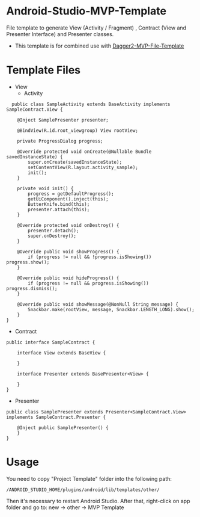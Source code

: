 # Android-Studio-MVP-Template
File template to generate View (Activity / Fragment) , Contract (View and Presenter Interface) and Presenter classes.

* This template is for combined use with [Dagger2-MVP-File-Template](https://github.com/lucasmodesto/Android-Studio-Dagger-2-File-Template)

# Template Files
- View
  - Activity
  
```
  public class SampleActivity extends BaseActivity implements SampleContract.View {

    @Inject SamplePresenter presenter;

    @BindView(R.id.root_viewgroup) View rootView;

    private ProgressDialog progress;

    @Override protected void onCreate(@Nullable Bundle savedInstanceState) {
        super.onCreate(savedInstanceState);
        setContentView(R.layout.activity_sample);
        init();
    }

    private void init() {
        progress = getDefaultProgress();
        getUiComponent().inject(this);
        ButterKnife.bind(this);
        presenter.attach(this);
    }

    @Override protected void onDestroy() {
        presenter.detach();
        super.onDestroy();
    }

    @Override public void showProgress() {
        if (progress != null && !progress.isShowing()) progress.show();
    }

    @Override public void hideProgress() {
        if (progress != null && progress.isShowing()) progress.dismiss();
    }

    @Override public void showMessage(@NonNull String message) {
        Snackbar.make(rootView, message, Snackbar.LENGTH_LONG).show();
    }
}

```

- Contract

```
public interface SampleContract {

    interface View extends BaseView {

    }

    interface Presenter extends BasePresenter<View> {

    }
}
```

- Presenter

```
public class SamplePresenter extends Presenter<SampleContract.View> implements SampleContract.Presenter {

    @Inject public SamplePresenter() {
    }
}

```
# Usage 
You need to copy "Project Template" folder into the following path:

```
/ANDROID_STUDIO_HOME/plugins/android/lib/templates/other/
```

Then it's necessary to restart Android Studio. After that, right-click on app folder and go to:
new -> other -> MVP Template

